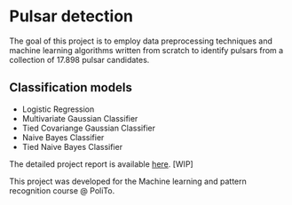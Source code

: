 # Pulsar detection

The goal of this project is to employ data preprocessing techniques and machine learning algorithms written from scratch to identify pulsars from a collection of 17.898 pulsar candidates.

## Classification models

- Logistic Regression
- Multivariate Gaussian Classifier
- Tied Covariange Gaussian Classifier
- Naive Bayes Classifier
- Tied Naive Bayes Classifier

The detailed project report is available [here](./report/paper.pdf). \[WIP\]

This project was developed for the Machine learning and pattern recognition course @ PoliTo.    